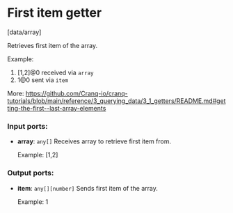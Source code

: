 # First item getter

[data/array]

Retrieves first item of the array.

Example:
1. [1,2]@0 received via `array`
2. 1@0 sent via `item`

More:
https://github.com/Cranq-io/cranq-tutorials/blob/main/reference/3_querying_data/3_1_getters/README.md#getting-the-first--last-array-elements

### Input ports:

* __array__: `any[]`
    Receives array to retrieve first item from.
    
    Example:
    [1,2]



### Output ports:

* __item__: `any[][number]`
    Sends first item of the array.
    
    Example:
    1



